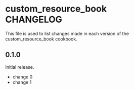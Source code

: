 # custom_resource_book CHANGELOG

This file is used to list changes made in each version of the custom_resource_book cookbook.

## 0.1.0

Initial release.

- change 0
- change 1
